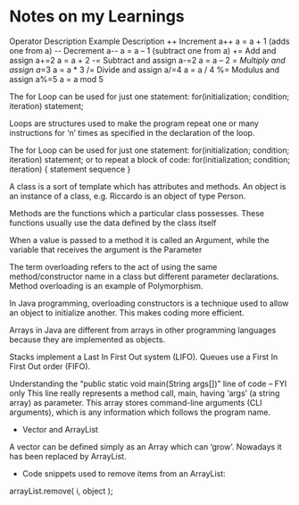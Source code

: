 # Notes on my Learnings

Operator Description Example Description
++ Increment a++ a = a + 1 (adds one from a)
-- Decrement a-- a = a – 1 (subtract one from a)
+= Add and assign a+=2 a = a + 2
-= Subtract and assign a-=2 a = a – 2
_= Multiply and assign a_=3 a = a \* 3
/= Divide and assign a/=4 a = a / 4
%= Modulus and assign a%=5 a = a mod 5

The for Loop can be used for just one statement:
for(initialization; condition; iteration) statement;

Loops are structures used to make the program repeat one or many instructions for ‘n’ times as
specified in the declaration of the loop.

The for Loop can be used for just one statement:
for(initialization; condition; iteration) statement;
or to repeat a block of code:
for(initialization; condition; iteration)
{
statement sequence
}

A class is a sort of template which has attributes and methods. An object is an instance of a class,
e.g. Riccardo is an object of type Person.

Methods are the functions which a particular class possesses. These functions usually use the data
defined by the class itself

When a value is passed to a
method it is called an Argument, while the variable that receives the argument is the Parameter

The term overloading refers to the act of using the same method/constructor name in a class but
different parameter declarations. Method overloading is an example of Polymorphism.

In Java programming, overloading constructors is a technique used to allow an object to initialize
another. This makes coding more efficient.

Arrays in Java are different from arrays in other programming languages because they are
implemented as objects.

Stacks implement a Last In First Out system (LIFO).
Queues use a First In First Out order (FIFO).

Understanding the “public static void main(String args[])” line of code – FYI only
This line really represents a method call, main, having ‘args’ (a string array) as parameter. This array
stores command-line arguments (CLI arguments), which is any information which follows the
program name.

-   Vector and ArrayList

A vector can be defined simply as an Array which can ‘grow’. Nowadays it has been replaced by
ArrayList.

-   Code snippets used to remove items from an ArrayList:

arrayList.remove( i, object );
